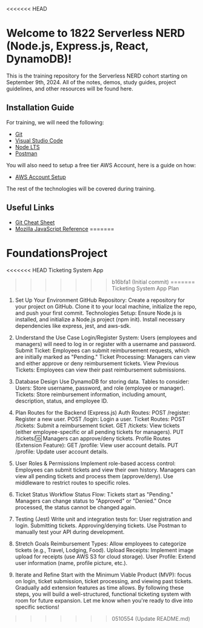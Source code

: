 <<<<<<< HEAD
# Welcome to 1822 Serverless NERD (Node.js, Express.js, React, DynamoDB)!

This is the training repository for the Serverless NERD cohort starting on September 9th, 2024. All of the notes, demos, study guides, project guidelines, and other resources will be found here.

## Installation Guide

For training, we will need the following:

- [Git](https://git-scm.com/download)
- [Visual Studio Code](https://code.visualstudio.com)
- [Node LTS](https://nodejs.org/en)
- [Postman](https://www.postman.com)

You will also need to setup a free tier AWS Account, here is a guide on how:

- [AWS Account Setup](https://repost.aws/knowledge-center/create-and-activate-aws-account)

The rest of the technologies will be covered during training.

## Useful Links

- [Git Cheat Sheet](https://i.redd.it/8341g68g1v7y.png)
- [Mozilla JavaScript Reference](https://developer.mozilla.org/en-US/docs/Web/javascript)
=======
# FoundationsProject
<<<<<<< HEAD
Ticketing System App 
>>>>>>> b16bfa1 (Initial commit)
=======
Ticketing System App Plan


1. Set Up Your Environment
GitHub Repository:
Create a repository for your project on GitHub.
Clone it to your local machine, initialize the repo, and push your first commit.
Technologies Setup:
Ensure Node.js is installed, and initialize a Node.js project (npm init).
Install necessary dependencies like express, jest, and aws-sdk.

2. Understand the Use Case
Login/Register System: Users (employees and managers) will need to log in or register with a username and password.
Submit Ticket: Employees can submit reimbursement requests, which are initially marked as "Pending."
Ticket Processing: Managers can view and either approve or deny reimbursement tickets.
View Previous Tickets: Employees can view their past reimbursement submissions.

3. Database Design
Use DynamoDB for storing data.
Tables to consider:
Users: Store username, password, and role (employee or manager).
Tickets: Store reimbursement information, including amount, description, status, and employee ID.

4. Plan Routes for the Backend (Express.js)
Auth Routes:
POST /register: Register a new user.
POST /login: Login a user.
Ticket Routes:
POST /tickets: Submit a reimbursement ticket.
GET /tickets: View tickets (either employee-specific or all pending tickets for managers).
PUT /tickets/:id: Managers can approve/deny tickets.
Profile Routes (Extension Feature):
GET /profile: View user account details.
PUT /profile: Update user account details.

5. User Roles & Permissions
Implement role-based access control:
Employees can submit tickets and view their own history.
Managers can view all pending tickets and process them (approve/deny).
Use middleware to restrict routes to specific roles.

6. Ticket Status Workflow
Status Flow:
Tickets start as "Pending."
Managers can change status to "Approved" or "Denied."
Once processed, the status cannot be changed again.

7. Testing (Jest)
Write unit and integration tests for:
User registration and login.
Submitting tickets.
Approving/denying tickets.
Use Postman to manually test your API during development.

8. Stretch Goals
Reimbursement Types: Allow employees to categorize tickets (e.g., Travel, Lodging, Food).
Upload Receipts: Implement image upload for receipts (use AWS S3 for cloud storage).
User Profile: Extend user information (name, profile picture, etc.).

9. Iterate and Refine
Start with the Minimum Viable Product (MVP): focus on login, ticket submission, ticket processing, and viewing past tickets.
Gradually add extension features as time allows.
By following these steps, you will build a well-structured, functional ticketing system with room for future expansion. Let me know when you're ready to dive into specific sections!
>>>>>>> 0510554 (Update README.md)
